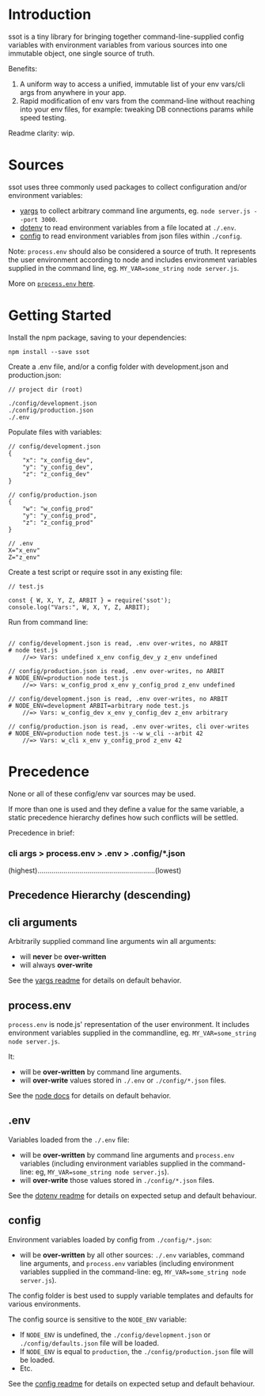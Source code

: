# Introduction

ssot is a tiny library for bringing together command-line-supplied config variables with environment variables from various sources into one immutable object, one single source of truth.

Benefits:

1. A uniform way to access a unified, immutable list of your env vars/cli args from anywhere in your app.
2. Rapid modification of env vars from the command-line without reaching into your env files, for example: tweaking DB connections params while speed testing.

Readme clarity: wip.

# Sources

ssot uses three commonly used packages to collect configuration and/or environment variables:

- [yargs](https://www.npmjs.com/package/yargs) to collect arbitrary command line arguments, eg. `node server.js --port 3000`.
- [dotenv](https://www.npmjs.com/package/dotenv) to read environment variables from a file located at `./.env`.
- [config](https://www.npmjs.com/package/config) to read environment variables from json files within `./config`.

Note: `process.env` should also be considered a source of truth. It represents the user environment according to node and includes environment variables supplied in the command line, eg. `MY_VAR=some_string node server.js`.

More on [`process.env` here](https://nodejs.org/api/process.html#process_process_env).

# Getting Started

Install the npm package, saving to your dependencies:
```
npm install --save ssot
```

Create a .env file, and/or a config folder with development.json and production.json:

```
// project dir (root)

./config/development.json
./config/production.json
./.env

```

Populate files with variables:

```
// config/development.json
{
    "x": "x_config_dev",
    "y": "y_config_dev",
    "z": "z_config_dev"
}

// config/production.json
{
    "w": "w_config_prod"
    "y": "y_config_prod",
    "z": "z_config_prod"
}

// .env
X="x_env"
Z="z_env"

```

Create a test script or require ssot in any existing file:

```
// test.js

const { W, X, Y, Z, ARBIT } = require('ssot');
console.log("Vars:", W, X, Y, Z, ARBIT);

```

Run from command line:

```

// config/development.json is read, .env over-writes, no ARBIT
# node test.js
    //=> Vars: undefined x_env config_dev_y z_env undefined

// config/production.json is read, .env over-writes, no ARBIT
# NODE_ENV=production node test.js
    //=> Vars: w_config_prod x_env y_config_prod z_env undefined

// config/development.json is read, .env over-writes, no ARBIT
# NODE_ENV=development ARBIT=arbitrary node test.js
    //=> Vars: w_config_dev x_env y_config_dev z_env arbitrary

// config/production.json is read, .env over-writes, cli over-writes
# NODE_ENV=production node test.js --w w_cli --arbit 42
    //=> Vars: w_cli x_env y_config_prod z_env 42

```

# Precedence

None or all of these config/env var sources may be used.

If more than one is used and they define a value for the same variable, a static precedence hierarchy defines how such conflicts will be settled.

Precedence in brief:

### cli args > process.env > .env > .config/*.json
(highest)...........................................................(lowest)

## Precedence Hierarchy (descending)

## cli arguments

Arbitrarily supplied command line arguments win all arguments:

- will **never** be **over-written**
- will always **over-write**

See the [yargs readme](https://www.npmjs.com/package/yargs) for details on default behavior.

## process.env
`process.env` is node.js' representation of the user environment. It includes environment variables supplied in the commandline, eg. `MY_VAR=some_string node server.js`.

It:

- will be **over-written** by command line arguments.
- will **over-write** values stored in `./.env` or `./config/*.json` files.

See the [node docs](https://nodejs.org/api/process.html#process_process_env) for details on default behavior.

## .env
Variables loaded from the `./.env` file:

- will be **over-written** by command line arguments and `process.env` variables (including environment variables supplied in the command-line: eg, `MY_VAR=some_string node server.js`).
- will **over-write** those values stored in `./config/*.json` files.

See the [dotenv readme](https://www.npmjs.com/package/dotenv) for details on expected setup and default behaviour.

## config
Environment variables loaded by config from `./config/*.json`:

- will be **over-written** by all other sources: `./.env` variables, command line arguments, and `process.env` variables (including environment variables supplied in the command-line: eg, `MY_VAR=some_string node server.js`).

The config folder is best used to supply variable templates and defaults for various environments.

The config source is sensitive to the `NODE_ENV` variable:
- If `NODE_ENV` is undefined, the `./config/development.json` or `./config/defaults.json` file will be loaded.
- If `NODE_ENV` is equal to `production`, the `./config/production.json` file will be loaded.
- Etc.

See the [config readme](https://www.npmjs.com/package/config) for details on expected setup and default behaviour.
